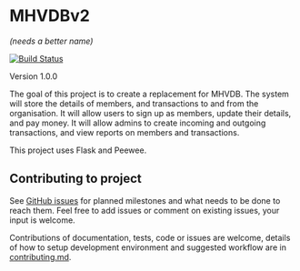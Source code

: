 MHVDBv2
=======
*(needs a better name)*

[![Build Status](https://travis-ci.org/makehackvoid/mhvdb2.svg?branch=master)](https://travis-ci.org/makehackvoid/mhvdb2)

Version 1.0.0

The goal of this project is to create a replacement for MHVDB. The system will store the details of members, and transactions to and from the organisation. It will allow users to sign up as members, update their details, and pay money. It will allow admins to create incoming and outgoing transactions, and view reports on members and transactions.

This project uses Flask and Peewee.

Contributing to project
-----------------------

See [GitHub issues](https://github.com/makehackvoid/mhvdb2/issues) for planned milestones and what needs to be done to reach them. Feel free to add issues or comment on existing issues, your input is welcome.

Contributions of documentation, tests, code or issues are welcome, details of how to setup development environment and suggested workflow are in [contributing.md](contributing.md).

